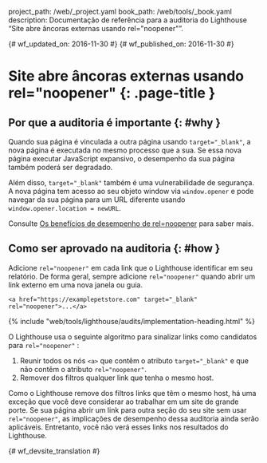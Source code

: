 project_path: /web/_project.yaml
book_path: /web/tools/_book.yaml
description: Documentação de referência para a auditoria do Lighthouse “Site abre âncoras externas usando rel="noopener"”.

{# wf_updated_on: 2016-11-30 #}
{# wf_published_on: 2016-11-30 #}

# Site abre âncoras externas usando rel="noopener" {: .page-title }

## Por que a auditoria é importante {: #why }

Quando sua página é vinculada a outra página usando `target="_blank"`, a nova página
é executada no mesmo processo que a sua. Se essa nova página executar
JavaScript expansivo, o desempenho da sua página também poderá ser degradado.

Além disso, `target="_blank"` também é uma vulnerabilidade de segurança. A nova página
tem acesso ao seu objeto window via `window.opener` e pode navegar
da sua página para um URL diferente usando `window.opener.location = newURL`.

Consulte [Os benefícios de desempenho de rel=noopener][jake] para saber mais.

[jake]: https://jakearchibald.com/2016/performance-benefits-of-rel-noopener/

## Como ser aprovado na auditoria {: #how }

Adicione `rel="noopener"` em cada link que o Lighthouse identificar em seu
relatório. De forma geral, sempre adicione `rel="noopener"` quando abrir um link externo
em uma nova janela ou guia.

    <a href="https://examplepetstore.com" target="_blank" rel="noopener">...</a>

{% include "web/tools/lighthouse/audits/implementation-heading.html" %}

O Lighthouse usa o seguinte algoritmo para sinalizar links como candidatos para `rel="noopener"`
:

1. Reunir todos os nós `<a>` que contêm o atributo `target="_blank"` e que não
 contêm o atributo `rel="noopener"`.
2. Remover dos filtros qualquer link que tenha o mesmo host.

Como o Lighthouse remove dos filtros links que têm o mesmo host, há uma exceção que você deve
considerar ao trabalhar em um site de grande porte. Se sua página abrir
um link para outra seção do seu site sem usar `rel="noopener"`, as
implicações de desempenho dessa auditoria ainda serão aplicáveis. Entretanto, você não verá esses
links nos resultados do Lighthouse.


{# wf_devsite_translation #}
